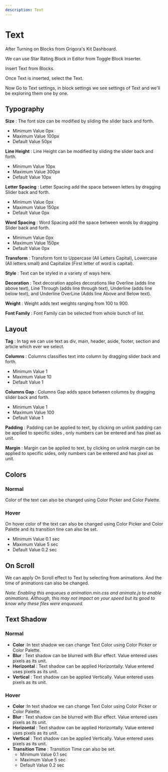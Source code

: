 ```yaml
---
description: Text
---
```


# Text

After Turning on Blocks from Grigora's Kit Dashboard.

We can use Star Rating Block in Editor from Toggle Block Inserter.

Insert Text from Blocks.

Once Text is inserted, select the Text.

Now Go to Text settings, in block settings we see settings of Text and we'll be exploring them one by one.

## Typography

**Size** : The font size can be modified by sliding the slider back and forth.
- Minimum Value  0px 
- Maximum Value  100px 
- Default Value  50px 

**Line Height** : Line Height can be modified by sliding the slider back and forth.
- Minimum Value  10px 
- Maximum Value  300px 
- Default Value  10px 

**Letter Spacing** : Letter Spacing add the space between letters by dragging Slider back and forth.
- Minimum Value  0px 
- Maximum Value  150px 
- Default Value  0px 

**Word Spacing** : Word Spacing add the space between words by dragging Slider back and forth.
- Minimum Value  0px 
- Maximum Value  150px 
- Default Value  0px 

**Transform** : Transform font to Uppercase (All Letters Capital), Lowercase (All letters small) and Capitalize (First letter of word is capital).

**Style** : Text can be styled in a variety of ways here.

**Decoration** : Text decoration applies decorations like Overline (adds line above text), Line Through (adds line through text), Underline (adds line below text), and Underline OverLine (Adds line Above and Below text).

**Weight** : Weight adds text weights ranging from 100 to 900.

**Font Family** : Font Family can be selected from whole bunch of list.

## Layout

**Tag** : In tag we can use text as div, main, header, aside, footer, section and article which ever we select.

**Columns** : Columns classifies text into column by dragging slider back and forth.
- Minimum Value  1
- Maximum Value  10
- Default Value  1

**Columns Gap** : Columns Gap adds space between columns by dragging slider back and forth.
- Minimum Value  1
- Maximum Value  100
- Default Value  1

**Padding** : Padding can be applied to text, by clicking on unlink padding can be applied to specific sides , only numbers can be entered and has pixel as unit.

**Margin** : Margin can be applied to text, by clicking on unlink margin can be applied to specific sides, only numbers can be entered and has pixel as unit. 

## Colors

### Normal
Color of the text can also be changed using Color Picker and Color Palette.

### Hover
On hover color of the text can also be changed using Color Picker and Color Palette and its transition tine can also be set.
- Minimum Value  0.1 sec
- Maximum Value  5 sec
- Default Value  0.2 sec

## On Scroll

We can apply On Scroll effect to Text by selecting from animations. And the time of animations can also be changed.

*Note: Enabling this enqueues a animation.min.css and animate.js to enable animations. Although, this may not impact on your speed but its good to know why these files were enqueued.*

## Text Shadow

### Normal
- **Color** :In text shadow we can change Text Color using Color Picker or Color Palette.
- **Blur** : Text shadow can be blurred with Blur effect. Value entered uses pixels as its unit.
- **Horizontal** : Text shadow can be applied Horizontally. Value entered uses pixels as its unit.
- **Vertical** : Text shadow can be applied Vertically. Value entered uses pixels as its unit.

### Hover
- **Color** :In text shadow we can change Text Color using Color Picker or Color Palette.
- **Blur** : Text shadow can be blurred with Blur effect. Value entered uses pixels as its unit.
- **Horizontal** : Text shadow can be applied Horizontally. Value entered uses pixels as its unit.
- **Vertical** : Text shadow can be applied Vertically. Value entered uses pixels as its unit.
- **Transition Time** : Transition Time can also be set.
    - Minimum Value  0.1 sec
    - Maximum Value  5 sec
    - Default Value  0.2 sec
